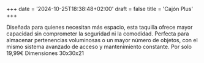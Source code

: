 +++
date = '2024-10-25T18:38:48+02:00'
draft = false
title = 'Cajón Plus'
+++

Diseñada para quienes necesitan más espacio, esta taquilla ofrece mayor capacidad sin comprometer la seguridad ni la comodidad. Perfecta para almacenar pertenencias voluminosas o un mayor número de objetos, con el mismo sistema avanzado de acceso y mantenimiento constante. Por solo 19,99€ Dimensiones 30x30x21
